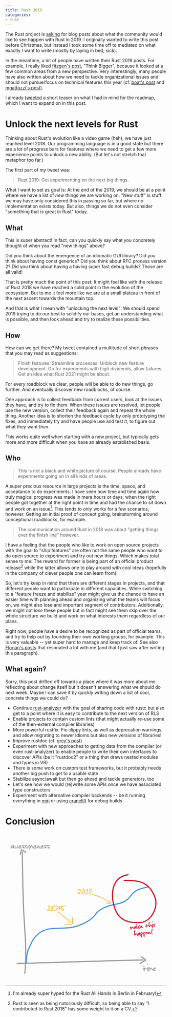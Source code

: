 ```yaml
---
title: Rust 2019
categories:
- rust
---
```


The Rust project is [asking] for blog posts
about what the community would like to see happen with Rust in 2019.
I originally wanted to write this post before Christmas,
but instead I took some time off
to mediated on what exactly I want to write
(mostly by laying in bed, sick).

In the meantime,
a lot of people have written their Rust 2019 posts.
For example, I really liked [fitzgen's post],
"Think Bigger",
because it looked at a few common areas from a new perspective.
Very interestingly,
many people have also written about
how we need to tackle organizational issues
and should not pursue/focus on technical features this year
(cf. [boat's post] and [mgattozzi's post]).

I already [tweeted] a short teaser
on what I had in mind for the roadmap,
which I want to expand on in this post.

# Unlock the next levels for Rust

Thinking about Rust's evolution like a video game (heh),
we have just reached level 2018.
Our programming language is in a good state
but there are a lot of progress bars for features
where we need to get a few more experience points
to unlock a new ability.
(But let's not stretch that metaphor too far.)

The first part of my tweet was:

> Rust 2019: Get experimenting on the next big things. 

What I want to set as goal is:
At the end of the 2019,
we should be at a point where we have
a list of _new_ things we are working on.
"New stuff" is
stuff we may have only considered this in passing so far,
but where no implementation exists today.
But also,
things we do not even consider
"something that is great in Rust"
today.

## What

This is super abstract!
In fact,
can you quickly say what you concretely thought of
when you read "new things" above?

Did you think about the emergence of an idiomatic GUI library?
Did you think about having const generics?
Did you think about RFC process version 2?
Did you think about having a having super fast debug builds?
Those are all valid!

That is pretty much the point of this post:
It might feel like with the release of Rust 2018
we have reached a solid point in the evolution of the ecosystem.
But to me it feel more like we are at a small plateau
in front of the next ascent towards the mountain top.

And that is what I mean with "unlocking the next level":
We should spend 2019 trying to do our best to
solidify our bases,
get an understanding what is possible,
and then look ahead and try to realize these possibilities.

## How

How can we get there?
My tweet contained a multitude of short phrases
that you may read as suggestions:

> Finish features. Streamline processes. Unblock new feature development. Go for experiments with high dividends, allow failures. Get an idea what Rust 2021 might be about.

For every roadblock we clear,
people will be able to do new things,
go further.
And eventually discover new roadblocks, of course.

One approach is to collect feedback from current users,
look at the issues they have,
and try to fix them.
When these issues are resolved,
let people use the new version,
collect their feedback again and repeat the whole thing.
Another idea is to shorten the feedback cycle
by only prototyping the fixes,
and immediately try and have people use and test it,
to figure out what they want *then*.

This works quite well when starting with a new project,
but typically gets more and more difficult when you have an already established basis.

## Who

> This is not a black and white picture of course. People already have experiments going on in all kinds of areas.

A super precious resource in large projects
is the time, space, and acceptance to do experiments.
I have seen how time and time again how
truly magical progress was made in mere hours or days,
when the right people got together at the right point in time
and had the chance to sit down and work on an issue[^2].
This tends to only works for a few scenarios, however.
Getting an initial proof of concept going,
brainstorming around conceptional roadblocks,
for example.

[^2]: I'm already super hyped for the Rust All Hands in Berlin in February!

> The communication around Rust in 2018 was about "getting things over the finish line" however.

I have a feeling that
the people who like to work on open source projects
with the goal to "ship features"
are often not the same people
who want to do open source to experiment
and try out new things.
Which makes total sense to me:
The reward for former is being part of an official product release[^1]
while the latter allows one to play around with cool ideas
(hopefully in the company of clever people one can learn from).

[^1]: Rust is seen as being notoriously difficult, so being able to say "I contributed to Rust 2018" has some weight to it on a CV.

So,
let's try keep in mind that there are different stages in projects,
and that different people want to participate in different capacities.
While switching to a "feature freeze and stabilize" year
might give us the chance to have an easier time with planning ahead
and organizing what the teams will focus on,
we might also lose and important segment of contributors.
Additionally,
we might not *lose* these people
but in fact might see them skip over the whole structure we build
and work on what interests them regardless of our plans.

Right now,
people have a desire to be recognized as part of official teams,
and try to help out by founding their own working groups,
for example.
This is very valuable
-- yet super hard to manage and keep track of.
See also [Florian's posts]
that resonated a lot with me
(and that I just saw after writing this paragraph).

## What again?

Sorry, this post drifted off towards a place
where it was more about me reflecting about change itself
but it doesn't answering what we should do next week.
Maybe I can save it by quickly writing down a list
of cool, concrete things we could do?

- Continue [rust-analyzer]
  with the goal of sharing code with rustc
  but also get to a point where it is easy to contribute to the next version of RLS
- Enable projects to contain custom lints
  (that might actually re-use some of the then-external compiler libraries)
- More powerful rustfix:
  Fix clippy lints, as well as deprecation warnings,
  and allow migrating to newer idioms but also new versions of libraries!
- Improve rustdoc (cf. [grey's post])
- Experiment with new approaches to getting data from the compiler
  (or even rust-analyzer)
  to enable people to write their own interfaces to discover APIs
  (be it "rustdoc2" or a thing that draws nested modules and types in VR)
- There is some work on custom test frameworks,
  but it probably needs another big push to get to a usable state
- Stabilize async/await but then go ahead and tackle generators, too
- Let's see how we would (re)write some APIs once we have associated type constructors
- Experiment with alternative compiler backends --
  be it running everything in [miri] or using [cranelift] for debug builds


[asking]: https://blog.rust-lang.org/2018/12/06/call-for-rust-2019-roadmap-blogposts.html
[tweeted]: https://twitter.com/killercup/status/1072440660416962561
[fitzgen's post]: http://fitzgeraldnick.com/2018/12/11/rust-2019-think-bigger.html
[boat's post]: https://boats.gitlab.io/blog/post/rust-2019/
[mgattozzi's post]: https://mgattozzi.com/rust-in-2019-the-next-year-and-edition/
[rust-analyzer]: https://github.com/rust-analyzer/rust-analyzer
[cranelift]: https://github.com/CraneStation/cranelift
[miri]: https://github.com/solson/miri
[grey's post]: https://quietmisdreavus.net/code/2018/12/07/rust-in-the-new-age/
[Florian's posts]: https://yakshav.es/rust-2019/

# Conclusion

<svg xmlns="http://www.w3.org/2000/svg" viewBox="0 0 573 526">
  <g fill="none" fill-rule="evenodd">
    <path d="M59.867 66.738c1.418 62.98 1.943 125.988 4.254 188.942 2.977 81.104 13.837 161.65 4.715 242.66M40.8 462.563c150.235-3.544 299.569-9.862 449.876-12.583M52.094 77.344c8.644-28.624 3.05-14.173 22.187-8.512M481.059 437.938c32.5 20.492 12.359 7.937-3.18 26.535" stroke="#979797" stroke-width="4"/>
    <path d="M30.324 42.86l1.477.562c.078 1.36-.305 3.164-1.149 5.414l-.21 1.617c.03 1.547.718 2.899 2.062 4.055l.117 1.195c-.562.078-1.023.117-1.383.117-.953 0-2.086-.953-3.398-2.86l-.375-1.71-.094-.586-.187.023c-3.016 2.813-5.29 4.274-6.82 4.383-.907-.11-1.477-.406-1.712-.89l-.164-1.102c1.016-6.61 4.961-10.015 11.836-10.219zm-8.765 9.093l1.101-.82c3.547-2.766 5.555-4.781 6.024-6.047h-.188c-4.047 1.39-6.36 3.68-6.937 6.867zm22.921-8.976l.657.937-.235.75 1.946 8.977c-.032.812-.461 1.492-1.29 2.039h-.21l-1.524-1.055c-.422-.406-.633-.672-.633-.797h-.234l-.281-.21-.305-.235-1.336.445-2.484.54 2.062-.727-3.867 1.125-.867-.375-.656.187c0 .25.218.375.656.375v.352h-.211c-1.875-.86-2.813-1.852-2.813-2.977-.28 0-.421-.375-.421-1.125.03-1.187.82-3.18 2.367-5.976l.21-.188h.446c.703.313 1.055.805 1.055 1.477v.187l-.422.563v.187l.21 1.313c-1 .5-1.5 1.25-1.5 2.25v.937c.36.625.954.875 1.782.75l1.008-.187 3.445-1.22c.688-.327 1.258-.194 1.711.4l1.313.867.304.328-.96-3.61a23.214 23.214 0 0 1-.633-5.367c.359-.625.93-.937 1.71-.937zm9.47.421h.96c.922 0 1.64.477 2.156 1.43v1.219c0 .719-.718 2.14-2.156 4.266 0 .953-.242 1.43-.726 1.43h-.727l-1.43-1.22v-.21c0-.547.72-1.97 2.157-4.266v-.211c-2.72 1.922-4.079 3.758-4.079 5.508v.187c0 .735.32 1.211.961 1.43h.961c1.047 0 4.172-.68 9.375-2.04h.47v.423c-2.329 1.969-5.29 3.187-8.884 3.656h-1.687c-2.719-.281-4.078-1.437-4.078-3.469v-.797c0-2.265 1.843-4.64 5.53-7.125l1.196-.21zm10.968-.093h2.016c1.75 0 2.625.882 2.625 2.648l-.797.234-2.227-.445-.21.211h-.188l-.211-.21h-.211l-.586.21-.211-.21v.21l-.211-.21h-.187l-1.618.866c.063.547 1.813 2.243 5.25 5.086.797.97 1.196 1.782 1.196 2.438L68.34 55c-4.172 0-6.258-.953-6.258-2.86v-.234l1.008-1.312c-2.14-2.157-3.281-3.922-3.422-5.297.594-1.328 2.344-1.992 5.25-1.992zm-.234 8.46l.257.352.375.188.586.258-1.265-1.008.047.21zm9.468-8.273c5.485 1.313 8.227 3.953 8.227 7.922C80.05 53.804 78.035 55 76.332 55c-2.281 0-4.055-1.453-5.32-4.36-.438 0-.758-1.187-.961-3.562 0-2.39 1.367-3.586 4.101-3.586zm.563 2.672c-1.172-.094-1.758.273-1.758 1.102l1.055 3.21-1.125-1.874c.953 2.39 2.031 3.812 3.234 4.265 2.344-.937 3.516-1.844 3.516-2.719-.282-2.015-1.922-3.343-4.922-3.984zm9.726-4.477c2.11 0 3.711 2.227 4.805 6.68h.422c.781-3.297 1.89-4.945 3.328-4.945 1.438.297 3.18 2.687 5.227 7.172.5.797 1.539 1.867 3.117 3.21v.235c0 .875-.281 1.445-.844 1.711-1.078 0-2.742-1.633-4.992-4.898-.875-2.125-1.64-3.446-2.297-3.961-.5.437-1.469 2.742-2.906 6.914l-.211.234h-.633c-.844-.281-2.031-3.078-3.562-8.39l-.188-.235h-.21l-.423 1.969v.984c0 2.797.899 6.078 2.696 9.844v.773h-.399c-2.36-.828-3.89-4.617-4.594-11.367v-.984c0-2.36.555-4.008 1.664-4.946zm21.774 1.711h.96c.923 0 1.641.477 2.157 1.43v1.219c0 .719-.719 2.14-2.156 4.266 0 .953-.242 1.43-.727 1.43h-.726l-1.43-1.22v-.21c0-.547.719-1.97 2.156-4.266v-.211c-2.719 1.922-4.078 3.758-4.078 5.508v.187c0 .735.32 1.211.961 1.43h.961c1.047 0 4.172-.68 9.375-2.04h.469v.423c-2.328 1.969-5.29 3.187-8.883 3.656h-1.688c-2.718-.281-4.078-1.437-4.078-3.469v-.797c0-2.265 1.844-4.64 5.532-7.125l1.195-.21zm6.398-.304h.797c.813.672 1.219 1.375 1.219 2.11l-.211.937.21 4.195h.212c1.578-3.734 2.992-5.602 4.242-5.602.984 0 1.922 2.18 2.813 6.54.625 1.406 1.367 2.109 2.226 2.109l.82-.235.797.704v.937c0 .531-.742.914-2.226 1.148h-.797c-.969-.5-1.844-1.43-2.625-2.789-.469-.89-.945-2.445-1.43-4.664-.203 0-.672.852-1.406 2.555-1.61 2.64-2.82 3.961-3.633 3.961-.969 0-1.508-1.398-1.617-4.195v-7.008l.61-.703zm19.125.304h.961c.922 0 1.64.477 2.156 1.43v1.219c0 .719-.718 2.14-2.156 4.266 0 .953-.242 1.43-.726 1.43h-.727l-1.43-1.22v-.21c0-.547.72-1.97 2.157-4.266v-.211c-2.72 1.922-4.078 3.758-4.078 5.508v.187c0 .735.32 1.211.96 1.43h.961c1.047 0 4.172-.68 9.375-2.04h.47v.423c-2.329 1.969-5.29 3.187-8.884 3.656h-1.687c-2.719-.281-4.078-1.437-4.078-3.469v-.797c0-2.265 1.843-4.64 5.531-7.125l1.195-.21zm10.969-.093h2.016c1.75 0 2.625.882 2.625 2.648l-.797.234-2.227-.445-.21.211h-.188l-.211-.21h-.211l-.586.21-.211-.21v.21l-.21-.21h-.188l-1.618.866c.063.547 1.813 2.243 5.25 5.086.797.97 1.196 1.782 1.196 2.438l-1.008.867c-4.172 0-6.258-.953-6.258-2.86v-.234l1.008-1.312c-2.14-2.157-3.281-3.922-3.422-5.297.594-1.328 2.344-1.992 5.25-1.992zm-.234 8.46l.257.352.375.188.586.258-1.265-1.008.047.21zm10.547-8.46h2.015c1.75 0 2.625.882 2.625 2.648l-.797.234-2.226-.445-.211.211h-.188l-.21-.21h-.212l-.586.21-.21-.21v.21l-.211-.21h-.188l-1.617.866c.062.547 1.812 2.243 5.25 5.086.797.97 1.195 1.782 1.195 2.438l-1.008.867c-4.171 0-6.257-.953-6.257-2.86v-.234l1.007-1.312c-2.14-2.157-3.28-3.922-3.421-5.297.593-1.328 2.343-1.992 5.25-1.992zm-.235 8.46l.258.352.375.188.586.258-1.266-1.008.047.21zM491.219 469.04h.89c.563 0 1.266 2.788 2.11 8.366l.351.985 2.813-.258c4 0 6 .492 6 1.476l-.352.493-.187-.235-.867.492-.188-.257h-.164l-.703.257v-.257l-.188.257h-.515v-.257l-4.946.492c1.063 2.89 1.594 4.867 1.594 5.93-.484.828-1.078 1.32-1.781 1.476-1.781 0-3.953-1.148-6.516-3.445-.625-.828-.976-1.485-1.054-1.97 0-1.218 1.586-2.452 4.757-3.702v-.492c-.937-3.563-1.406-6.11-1.406-7.641v-1.219l.352-.492zm-.54 14.272v.258c1.47.985 2.532 1.477 3.188 1.477h.352c-.594-2.469-1.063-3.703-1.406-3.703h-.352l-1.078.492c0 .5-.235.992-.703 1.476zm13.407-20.18h.844c1.28 0 1.922.665 1.922 1.993v.844c-.188.562-.743.844-1.664.844-.594 0-1.235-.657-1.922-1.97.187-1.14.46-1.71.82-1.71zm-.024 13.243h1.196c.375.11.765.773 1.172 1.992l-.235 3.961c0 1.313.477 2.734 1.43 4.266v.562l-.703.844h-.727c-1.89 0-2.836-1.89-2.836-5.672v-2.273c0-2.453.235-3.68.704-3.68zm5.297-1.688c2.11 0 3.711 2.227 4.805 6.68h.422c.781-3.297 1.89-4.945 3.328-4.945 1.438.297 3.18 2.687 5.227 7.172.5.797 1.539 1.867 3.117 3.21v.235c0 .875-.281 1.445-.844 1.711-1.078 0-2.742-1.633-4.992-4.898-.875-2.125-1.64-3.446-2.297-3.961-.5.437-1.469 2.742-2.906 6.914l-.211.234h-.633c-.844-.281-2.031-3.078-3.563-8.39l-.187-.235h-.21l-.423 1.969v.984c0 2.797.899 6.078 2.695 9.844v.773h-.398c-2.36-.828-3.89-4.617-4.594-11.367v-.984c0-2.36.555-4.008 1.664-4.945zm21.774 1.711h.96c.923 0 1.641.477 2.157 1.43v1.219c0 .719-.719 2.14-2.156 4.265 0 .954-.242 1.43-.727 1.43h-.726l-1.43-1.219v-.21c0-.547.719-1.97 2.156-4.266v-.211c-2.719 1.922-4.078 3.758-4.078 5.508v.187c0 .735.32 1.211.961 1.43h.96c1.048 0 4.173-.68 9.376-2.04h.469v.423c-2.328 1.969-5.29 3.187-8.883 3.656h-1.688c-2.718-.281-4.078-1.437-4.078-3.469v-.797c0-2.265 1.844-4.64 5.531-7.125l1.196-.21z" fill="#9B9B9B"/>
    <path d="M73.996 460.25c.7-13.647.8-26.715 5.16-40.094 4.015-12.319 10.242-23.805 15.574-35.613 4.78-10.584 8.39-12.436 16.118-21.164 34.264-38.697 91.36-18.71 134.754-30.758 32.684-9.075 60.66-24.004 75.43-45.172 14.769-21.168 49.435-31.216 76.788-36.16 40.504-7.32 48.047-32.343 57.762-40.27 14.48-11.812 33.518-16.57 50.91-19.566" stroke="#4A90E2" stroke-width="4"/>
    <g>
      <path d="M185.797 279.113c7.402 6.175 37.472 26.024 46.687 39.594M209.82 323.05c30.5 4.653 31.438 6.421 27.426-24.046" stroke="#F5A623" stroke-width="2"/>
      <path d="M156.798 257.646h1.353c1.254.657 1.881 1.612 1.881 2.866 0 2.508-3.017 7.26-9.053 14.256l.124.14h.14c5.309-.55 8.736-.826 10.283-.826h.809l.545-.123c1.172.363 1.758.768 1.758 1.213-.117.422-.387.785-.809 1.09l-2.566-.282c-1.22 0-4.512.317-9.88.95-1.898 0-2.847-.633-2.847-1.899 0-.293 2.39-3.281 7.172-8.965 1.523-2.46 2.338-4.312 2.443-5.554v-.405c-.105-.363-.556-.545-1.353-.545-1.5.422-2.402.874-2.707 1.354v.264c.797.726 1.289 1.09 1.476 1.09v.28l-.808.528h-.14c-.786 0-1.688-.539-2.708-1.617v-1.354c1.57-1.64 3.2-2.46 4.887-2.46zm22.922 0h.949l.123.159.14-.159h.141c1.453.2 2.672.791 3.656 1.776l.81 2.25c0 4.957-2.304 9.152-6.91 12.586l-5.273 2.426v-.176c-.386.222-1.423.387-3.11.492-1.43 0-2.831-.914-4.202-2.742-.54-1.254-.809-2.385-.809-3.393.188-2.261 1.002-4.623 2.444-7.084-1.207.645-2.069 1.559-2.584 2.742l-.387.791-.14-.158h-.264v.158h.263c-.152 1.407-.38 2.11-.685 2.11l-.668-.65.14-.159-.421-.808v-.809c1.629-3.469 5.191-6.21 10.687-8.227 2.684-.75 4.717-1.125 6.1-1.125zm-4.342 2.426l-.668-.176-.809.176.123.158v.317h-.404v-.317h-.123c-.504.54-1.002.81-1.494.81l.14 1.124c0 .492-.585.973-1.757 1.441-2.168 2.543-3.252 4.963-3.252 7.26 0 2.567 1.26 4.02 3.78 4.36 1.944 0 4.745-1.237 8.401-3.71 1.336-1.124 2.508-2.63 3.516-4.517.809-1.934 1.213-3.545 1.213-4.834 0-1.523-1.488-2.437-4.465-2.742l-.545.158h-.123l-.281-.316-.668.316-.14-.158v-.158c-1.63.129-2.444.398-2.444.808zm19.582-2.584c.762.258 1.143.838 1.143 1.74v.124c-1.98 3.972-3.47 8.742-4.465 14.308v.123c.258.598.386 1.36.386 2.285 0 .551-.34.862-1.02.932h-.509c-.492 0-.79-.715-.896-2.145 0-2.214 1.06-6.398 3.181-12.55-4.066 4.324-6.445 7.13-7.136 8.42l-.897.386c-.598-.257-.896-.656-.896-1.195v-.404c5.261-6.012 8.964-10.02 11.109-12.024zm15.31 0h2.409c2.918.235 4.377.54 4.377.914v.159c0 .304-.756.609-2.268.914l-2.408-.141c-3.75 0-7.072.562-9.967 1.687-1.664 1.372-2.871 3.622-3.621 6.75v.932l5.291-1.23h1.195c1.547 0 2.655.972 3.323 2.918v.158c-.88 2.18-3.293 4.178-7.243 5.994-.515.305-1.02.457-1.511.457h-1.354c-1.71-.223-2.566-.738-2.566-1.547l.158-.14 1.652.298.457-.158v.158c1.887-.257 4.348-1.74 7.383-4.447l.457-.773v-.159c0-.328-.504-.586-1.512-.773l-5.572 1.389h-.914c-1.008-.657-1.512-1.63-1.512-2.918 0-1.184.557-2.825 1.67-4.922-.902 0-1.353-.563-1.353-1.688.457-.62 2.367-1.646 5.73-3.076l7.7-.756z" fill="#F5A623"/>
    </g>
    <g>
      <path d="M369.918 247.473c-20.32-17.017-34.541-21.833-60.77-29.907M371.727 237.766c.69 17.371 4.835 13.304-12.622 12.011" stroke="#F5A623" stroke-width="2"/>
      <path d="M265.188 198.813c.78.085 1.34.242 1.675.468.586.657.88 1.125.88 1.406v.34c0 1.828-.47 3.395-1.407 4.7 0 .273-1.723 2.308-5.168 6.105 0 .094-.54.742-1.617 1.945h.07c3.422-1.75 6.129-2.625 8.121-2.625h.867c1.055 0 1.817.407 2.286 1.22v.128c0 .938-.223 1.406-.668 1.406l-.211-.129h-.668l-.399.059-2.015-.328c-1.407 0-3.016.355-4.829 1.066-.554.172-2.277.98-5.167 2.426l-.598.129H256c-.18-.078-.27-.234-.27-.469 0-.601 1.344-2.39 4.032-5.367.406-.578 1.656-2.012 3.75-4.3 1.21-1.282 1.816-2.735 1.816-4.36v-.13c-.32-.983-.879-1.476-1.676-1.476h-1.886c-.649 0-2.235.559-4.758 1.676l-.41.07h-.059l-.27-.27v-.07c0-.843 1.25-1.671 3.75-2.484 1.47-.758 3.192-1.137 5.169-1.137zm14.074-3.07h.152c.102.03.152.132.152.304 0 .21-.468.91-1.406 2.098v.058c.867.29 1.3.555 1.3.797 1.228 1.75 1.93 3.156 2.11 4.219.64 1.851.961 3.457.961 4.816l-.058.445v1.055c0 2.086-.735 4.078-2.203 5.977-1.493 1.234-2.797 1.851-3.915 1.851-1.109 0-2.113-.484-3.011-1.453-.735-1.094-1.102-2.215-1.102-3.363v-.305c0-2.156.453-4.414 1.36-6.773a42.437 42.437 0 0 1 2.296-5.567c1.508-2.773 2.63-4.16 3.364-4.16zm-2.098 4.359c-.969 1.976-1.922 4.687-2.86 8.132-.171.836-.257 1.84-.257 3.012 0 1.492.57 2.746 1.71 3.762.821.367 1.423.55 1.805.55a3.658 3.658 0 0 0 1.7-.703c.968-.992 1.453-2.863 1.453-5.613 0-1.437-.485-3.512-1.453-6.222-1.07-1.946-1.77-2.918-2.098-2.918zm15.785-2.872c.196 0 .313.293.352.88-.258 2.788-.52 4.59-.785 5.402-1.149 4.906-1.723 8.55-1.723 10.933v1.032l3.434-.493h.246c.297 0 .445.196.445.586 0 .516-.344.957-1.031 1.325l-.2.058c-.054-.133-.167-.2-.34-.2h-.199c-1.664.235-2.496.38-2.496.435 0 .523-.441 1-1.324 1.43h-.2c-.163-.048-.245-.165-.245-.352l.152-.926h-.058l-1.57.047-2.005-.047c-.328-.016-.492-.13-.492-.34 0-.469.41-.926 1.23-1.371l.247-.059 2.59.059.058-.059v-.14c0-2.57.719-6.918 2.156-13.043l.246-2.262c-1.398 1.727-2.82 3.703-4.265 5.93-.352.328-.664.492-.938.492h-.047l-.152-.14v-.106c0-.43 1.602-2.848 4.805-7.254.82-1.211 1.523-1.817 2.11-1.817zm10.969-1.125h.164c1.516 0 2.707 1.043 3.574 3.13l.082.89c0 1.023-.336 1.973-1.008 2.848-.18.414-1.316 1.62-3.41 3.62 1.125 1.165 1.688 2.036 1.688 2.614.187.844.281 1.66.281 2.45 0 1.468-.535 3.155-1.605 5.062-.758.797-1.48 1.195-2.168 1.195-1.485 0-2.825-.894-4.02-2.684-.242-.757-.363-1.332-.363-1.722 0-1.024.457-2.149 1.37-3.375.548-.75 1.442-1.715 2.684-2.895-.343-.304-1.238-.976-2.683-2.015-.797-.797-1.254-1.547-1.371-2.25v-.68c0-1.227.59-2.164 1.77-2.813l.796-.082c1.719.094 2.578.227 2.578.399v.047c0 .39-.308.726-.925 1.008-.899-.11-1.555-.165-1.97-.165h-.644c-.078 0-.133.188-.164.563v.598c.14.828.73 1.66 1.77 2.496a28.9 28.9 0 0 1 2.297 1.605c1.742-1.523 2.812-2.62 3.21-3.293.297-.484.446-1.047.446-1.687 0-1.07-.832-2.305-2.496-3.703-.094 0-.254-.133-.48-.399-.587 0-1.083.082-1.489.246l-.035-.047v-.082c0-.093.547-.347 1.64-.761l.481-.118zm-2.04 11.696c-1.655 1.578-2.57 2.594-2.741 3.047-.344.547-.516 1.097-.516 1.652v.316c.164.938.313 1.407.445 1.407 1.04 1.5 2.188 2.25 3.446 2.25.21 0 .425-.348.644-1.043.461-1.07.692-2.063.692-2.977 0-1.187-.203-2.203-.61-3.047-.203-.351-.656-.886-1.36-1.605z" fill="#F5A623"/>
    </g>
    <path d="M437.871 147.762c-67.036 6.795-66.346 87.299-43.328 132.41 16.492 32.32 49.617 39.385 83.172 37.371 37.483-2.25 62.827-46.347 56.242-81.195-2.122-11.23-7.915-21.612-13.934-31.328-23.256-37.546-61.555-36.84-99.714-36.645" stroke="#D0021B" stroke-width="4"/>
    <path d="M444.322 331.738c1.57-.193 2.966 1.318 4.187 4.533l.314-.038c.28-2.526.956-3.854 2.026-3.986 1.097.09 2.612 1.71 4.546 4.861.445.548 1.316 1.25 2.614 2.106l.021.174c.08.652-.077 1.102-.471 1.35-.803.1-2.19-.964-4.164-3.19-.846-1.501-1.536-2.414-2.072-2.738-.332.372-.843 2.176-1.532 5.413l-.135.193-.471.058c-.654-.132-1.794-2.105-3.42-5.92l-.16-.157-.157.019-.134 1.504.09.733c.255 2.082 1.224 4.442 2.906 7.081l.07.576-.296.036c-1.832-.4-3.318-3.081-4.459-8.042l-.09-.732c-.215-1.757.047-3.035.787-3.834zm19.002-1.448l1.151.284c.182 1.005.062 2.383-.36 4.135l-.01 1.224c.165 1.148.8 2.091 1.907 2.83l.196.878a7.84 7.84 0 0 1-1.019.214c-.709.087-1.64-.519-2.79-1.818l-.436-1.24-.124-.427-.137.035c-1.988 2.37-3.547 3.664-4.677 3.886-.684.001-1.136-.168-1.355-.507l-.222-.805c.152-5.013 2.777-7.909 7.876-8.689zm-5.694 7.571l.745-.711c2.388-2.383 3.698-4.067 3.932-5.052l-.14.017c-2.885 1.405-4.398 3.32-4.537 5.746zm9.18-15.667c.687-.084 1.34.378 1.96 1.389.166 1.349-.125 2.878-.871 4.587-.302 3.308-.389 5.49-.259 6.55l.3.99.174-.022c.895-.11 3.544-3.15 7.947-9.122l.847-.317.424.568c.13 1.059-.684 2.652-2.442 4.78l-1.623 2.644c.18 1.466.735 2.141 1.665 2.027l.698-.086c.605-.074 1.825-.767 3.659-2.078l.424.568.05.4c-.362 1.486-1.344 2.621-2.947 3.409l-.867.3c-1.93.238-3.382-.528-4.355-2.298l-.35.043c-1.136 1.226-2.064 1.883-2.785 1.971-1.629.2-2.607-1.037-2.936-3.713-.3-2.442.022-6.555.965-12.338l.148-.23.175-.022zm16.628 6.034l.715-.088c.686-.084 1.265.205 1.736.867l.111.908c.066.535-.339 1.659-1.215 3.372.087.71-.05 1.087-.41 1.13l-.54.067-1.177-.776-.019-.157c-.05-.407.355-1.532 1.215-3.373l-.019-.157c-1.848 1.68-2.692 3.17-2.532 4.473l.017.14c.067.546.349.872.846.976l.715-.088c.78-.095 3.044-.887 6.793-2.375l.349-.042.038.314c-1.553 1.678-3.646 2.856-6.278 3.533l-1.256.155c-2.05.039-3.167-.698-3.353-2.21l-.073-.593c-.207-1.687.948-3.623 3.466-5.81l.87-.266zm15.797-7.5l.663-.082c.419-.051 1.197 1.96 2.335 6.036l.352.7 2.07-.448c2.978-.366 4.511-.182 4.601.55l-.216.399-.161-.158-.6.446-.164-.175-.122.015-.5.257-.024-.192-.116.209-.383.047-.024-.192-3.636.818c1.055 2.055 1.631 3.478 1.728 4.269-.285.66-.682 1.081-1.19 1.262-1.327.163-3.049-.494-5.166-1.97-.541-.559-.863-1.015-.965-1.369-.112-.907.956-1.97 3.203-3.191l-.045-.367c-1.023-2.566-1.605-4.419-1.745-5.559l-.111-.907.216-.399zm.904 10.674l.023.192c1.183.598 2.02.868 2.508.808l.262-.032c-.668-1.784-1.13-2.66-1.386-2.628l-.261.032-.758.465c.046.372-.084.76-.388 1.163zm10.884-17.08c.64-.08 1.278.41 1.915 1.464l.058.471c-1.626 1.853-2.149 5.624-1.568 11.315l.203 1.657.41.446c1.943-3.308 3.24-5.003 3.891-5.082 1.896-.233 4.113 2.24 6.65 7.418.847 1.041 2.026 1.7 3.536 1.975l.028.226-1.056 1.352-.68.084c-1.653.202-3.94-2.415-6.863-7.853l-.914-.384c-.408.05-1.627 1.894-3.66 5.532l-.843.352c-1.58-.657-2.582-2.712-3.006-6.166-.16-5.73.188-9.965 1.044-12.703l.855-.105zm9.708-.697l.628-.077c.954-.117 1.492.319 1.613 1.307l.077.628c-.088.436-.475.696-1.162.78-.442.055-.978-.375-1.61-1.29.035-.865.187-1.315.454-1.348zm1.193 9.86l.89-.11c.289.048.64.506 1.054 1.377l.188 2.97c.12.977.604 1.991 1.454 3.044l.051.419-.446.692-.54.067c-1.408.173-2.285-1.148-2.63-3.963l-.208-1.693c-.224-1.826-.162-2.76.187-2.803zm6.606-.864l1.5-.185c1.303-.16 2.035.418 2.197 1.732l-.572.247-1.698-.128-.138.177-.14.017-.176-.138-.157.02-.417.21-.176-.138.02.157-.177-.138-.14.018-1.124.793c.096.401 1.554 1.503 4.373 3.306.681.648 1.052 1.217 1.112 1.705l-.67.738c-3.106.381-4.746-.138-4.92-1.557l-.022-.174.63-1.07c-1.79-1.409-2.8-2.619-3.031-3.63.32-1.042 1.563-1.697 3.726-1.962zm.599 6.32l.224.238.296.105.46.138-1.034-.634.054.152zM458.91 344.9c.64-.08 1.278.409 1.915 1.464l.058.471c-1.626 1.853-2.149 5.624-1.568 11.315l.203 1.657.41.446c1.943-3.309 3.24-5.003 3.891-5.083 1.896-.232 4.113 2.24 6.65 7.42.847 1.04 2.026 1.698 3.536 1.973l.028.227-1.056 1.352-.68.083c-1.653.203-3.94-2.414-6.863-7.853l-.914-.383c-.408.05-1.627 1.894-3.66 5.532l-.843.351c-1.58-.656-2.582-2.711-3.006-6.166-.16-5.73.188-9.964 1.044-12.702l.855-.105zm18.007 7.9l1.15.284c.183 1.005.063 2.384-.36 4.136l-.009 1.223c.165 1.148.8 2.092 1.906 2.83l.197.879a7.84 7.84 0 0 1-1.019.213c-.71.087-1.64-.519-2.79-1.818l-.436-1.239-.124-.428-.137.035c-1.988 2.37-3.547 3.665-4.677 3.886-.684.001-1.136-.168-1.355-.507l-.223-.805c.152-5.013 2.778-7.909 7.877-8.688zm-5.694 7.571l.745-.711c2.388-2.383 3.698-4.067 3.931-5.052l-.14.017c-2.885 1.405-4.397 3.32-4.536 5.746zm13.141-8.077c2.33.221 3.6 1.187 3.81 2.897l.036.296c.202 1.652-.74 3.35-2.828 5.094l-.177-.138-.12.174-.454.056-.472-.243.017.14c.78 3.08 1.26 5.364 1.444 6.853.032.268-.268.659-.901 1.173-1.722.212-3.071-.538-4.049-2.248-.406-.906-.656-1.743-.75-2.51-.888-7.224.594-11.072 4.444-11.544zm-3.775 7.193l.16.14.128 1.047-.12.174.156.122.037.297-.12.174.156.122.02.157-.123.157c.814 3.265 1.716 4.89 2.706 4.875l.12-.175-.195-.436c-.163-1.326-.887-4.336-2.172-9.031l.416-.37.14-.017.175.138.12-.175.158-.019c.826.194 1.32.948 1.482 2.262.05.407.168.6.354.577 1.508-1.661 2.216-2.87 2.123-3.626l-.129-1.047c-.517-.657-1.206-.932-2.067-.826-1.861.228-2.99 2.05-3.385 5.463l-.14.017zm13.528-8.391c2.33.222 3.6 1.187 3.81 2.897l.036.297c.202 1.651-.74 3.35-2.829 5.093l-.176-.137-.12.174-.454.055-.472-.243.017.14c.78 3.08 1.26 5.365 1.443 6.854.033.267-.267.658-.9 1.173-1.722.211-3.071-.538-4.049-2.248-.406-.907-.656-1.744-.75-2.511-.888-7.223.594-11.071 4.444-11.544zm-3.775 7.193l.16.14.128 1.047-.12.174.156.123.037.296-.12.174.156.123.02.157-.123.157c.814 3.265 1.716 4.89 2.706 4.874l.12-.174-.195-.437c-.163-1.326-.887-4.336-2.172-9.03l.415-.37.14-.018.176.138.12-.174.158-.02c.826.194 1.32.948 1.482 2.263.05.407.168.599.354.576 1.508-1.661 2.215-2.87 2.123-3.626l-.129-1.046c-.517-.657-1.206-.933-2.067-.827-1.861.229-2.99 2.05-3.385 5.463l-.14.017zm12.76-8.296l.716-.088c.686-.084 1.264.205 1.735.867l.112.907c.065.535-.34 1.66-1.216 3.373.088.71-.05 1.086-.41 1.13l-.54.067-1.176-.777-.02-.157c-.05-.407.356-1.53 1.216-3.372l-.02-.157c-1.848 1.679-2.692 3.17-2.532 4.473l.017.14c.067.546.35.871.846.976l.716-.088c.779-.096 3.043-.887 6.792-2.375l.349-.043.039.314c-1.554 1.679-3.646 2.856-6.279 3.534l-1.256.154c-2.05.04-3.167-.697-3.353-2.21l-.073-.592c-.207-1.687.949-3.624 3.467-5.81l.87-.266zm4.735-.812l.594-.073c.666.426 1.033.912 1.1 1.46l-.072.716.54 3.104.158-.02c.833-2.923 1.715-4.443 2.646-4.557.733-.09 1.63 1.447 2.691 4.61.594.99 1.21 1.446 1.85 1.368l.59-.25.657.45.086.699c.048.395-.47.748-1.553 1.058l-.593.073c-.767-.284-1.503-.896-2.209-1.836-.43-.62-.927-1.734-1.49-3.342-.152.019-.423.696-.814 2.03-.957 2.113-1.737 3.207-2.342 3.281-.721.089-1.25-.903-1.587-2.975l-.641-5.217.39-.579zm13.264-10.395c.547-.067 1.149.172 1.806.717l.036.297c-1.393 5.673-1.847 10.48-1.363 14.424l.251.748-.673.862-.786.096c-.511.063-.93-1.231-1.256-3.883-.284-2.315.227-6.664 1.533-13.046l.138-.176.314-.039zm.168 17.955c1.128-.138 1.742.2 1.842 1.014l.037.296c-.203.852-.618 1.316-1.246 1.393-1.267-.128-1.952-.61-2.055-1.448.18-.742.654-1.16 1.422-1.255z" fill="#D0021B"/>
  </g>
</svg>
